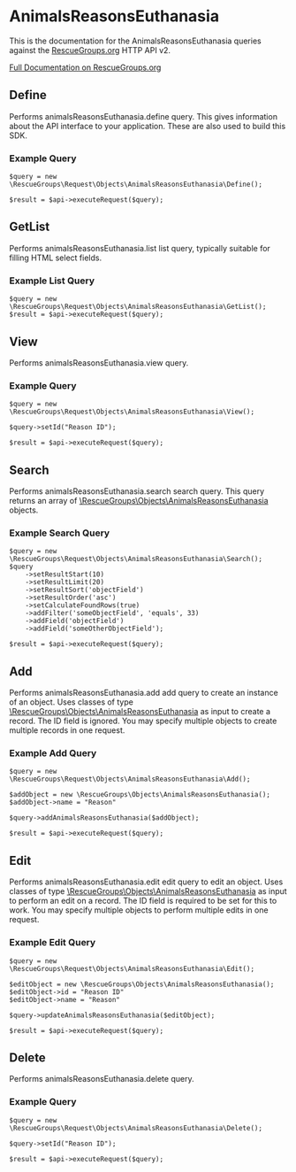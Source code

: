 # AnimalsReasonsEuthanasia

This is the documentation for the AnimalsReasonsEuthanasia queries against the [RescueGroups.org](https://www.rescuegroups.org/) HTTP API v2.

[Full Documentation on RescueGroups.org](https://userguide.rescuegroups.org/display/APIDG/Object+definitions#Objectdefinitions-animalsReasonsEuthanasia)

## Define
Performs animalsReasonsEuthanasia.define query. This gives information about the API interface to your application. These are also used to build this SDK.

### Example Query

    $query = new \RescueGroups\Request\Objects\AnimalsReasonsEuthanasia\Define();

    $result = $api->executeRequest($query);
## GetList
Performs animalsReasonsEuthanasia.list list query, typically suitable for filling HTML select fields.

### Example List Query

    $query = new \RescueGroups\Request\Objects\AnimalsReasonsEuthanasia\GetList();
    $result = $api->executeRequest($query);
## View
Performs animalsReasonsEuthanasia.view query.

### Example Query

    $query = new \RescueGroups\Request\Objects\AnimalsReasonsEuthanasia\View();

    $query->setId("Reason ID");

    $result = $api->executeRequest($query);

## Search
Performs animalsReasonsEuthanasia.search search query. This query returns an array of [\RescueGroups\Objects\AnimalsReasonsEuthanasia](../../../src/Objects/AnimalsReasonsEuthanasia.php) objects.

### Example Search Query

    $query = new \RescueGroups\Request\Objects\AnimalsReasonsEuthanasia\Search();
    $query
        ->setResultStart(10)
        ->setResultLimit(20)
        ->setResultSort('objectField')
        ->setResultOrder('asc')
        ->setCalculateFoundRows(true)
        ->addFilter('someObjectField', 'equals', 33)
        ->addField('objectField')
        ->addField('someOtherObjectField');

    $result = $api->executeRequest($query);
## Add
Performs animalsReasonsEuthanasia.add add query to create an instance of an object. Uses classes of type [\RescueGroups\Objects\AnimalsReasonsEuthanasia](../../../src/Objects/AnimalsReasonsEuthanasia.php) as input to create a record. The ID field is ignored. You may specify multiple objects to create multiple records in one request.

### Example Add Query

    $query = new \RescueGroups\Request\Objects\AnimalsReasonsEuthanasia\Add();

    $addObject = new \RescueGroups\Objects\AnimalsReasonsEuthanasia();
    $addObject->name = "Reason"

    $query->addAnimalsReasonsEuthanasia($addObject);

    $result = $api->executeRequest($query);
## Edit
Performs animalsReasonsEuthanasia.edit edit query to edit an object. Uses classes of type [\RescueGroups\Objects\AnimalsReasonsEuthanasia](../../../src/Objects/AnimalsReasonsEuthanasia.php) as input to perform an edit on a record. The ID field is required to be set for this to work. You may specify multiple objects to perform multiple edits in one request.

### Example Edit Query

    $query = new \RescueGroups\Request\Objects\AnimalsReasonsEuthanasia\Edit();

    $editObject = new \RescueGroups\Objects\AnimalsReasonsEuthanasia();
    $editObject->id = "Reason ID"
    $editObject->name = "Reason"

    $query->updateAnimalsReasonsEuthanasia($editObject);

    $result = $api->executeRequest($query);
## Delete
Performs animalsReasonsEuthanasia.delete query.

### Example Query

    $query = new \RescueGroups\Request\Objects\AnimalsReasonsEuthanasia\Delete();

    $query->setId("Reason ID");

    $result = $api->executeRequest($query);

